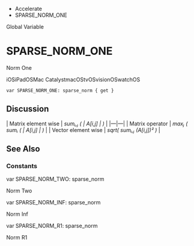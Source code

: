 

- Accelerate
-  SPARSE_NORM_ONE 

Global Variable

# SPARSE_NORM_ONE

Norm One

iOSiPadOSMac CatalystmacOStvOSvisionOSwatchOS

``` source
var SPARSE_NORM_ONE: sparse_norm { get }
```

## Discussion

\| Matrix element wise \| *sumᵢ,ⱼ ( \| A\[i,j\] \| )* \| \|—\|—\| \| Matrix operator \| *maxⱼ ( sumᵢ ( \| A\[i,j\] \| )* \| \| Vector element wise \| *sqrt( sumᵢ,ⱼ (A\[i,j\])² )* \|

## See Also

### Constants

var SPARSE_NORM_TWO: sparse_norm

Norm Two

var SPARSE_NORM_INF: sparse_norm

Norm Inf

var SPARSE_NORM_R1: sparse_norm

Norm R1


